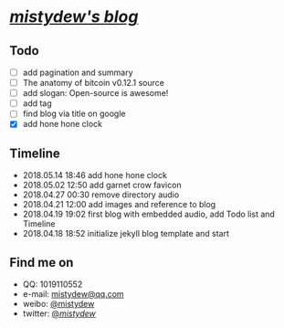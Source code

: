 # [_mistydew's blog_](https://mistydew.github.io)

## Todo
- [ ] add pagination and summary
- [ ] The anatomy of bitcoin v0.12.1 source
- [ ] add slogan: Open-source is awesome!
- [ ] add tag
- [ ] find blog via title on google
- [x] add hone hone clock

## Timeline
* 2018.05.14 18:46 add hone hone clock
* 2018.05.02 12:50 add garnet crow favicon
* 2018.04.27 00:30 remove directory audio
* 2018.04.21 12:00 add images and reference to blog
* 2018.04.19 19:02 first blog with embedded audio, add Todo list and Timeline
* 2018.04.18 18:52 initialize jekyll blog template and start

## Find me on

* QQ: 1019110552
* e-mail: mistydew@qq.com
* weibo: [@mistydew](https://weibo.com/mistydew)
* twitter: [@_mistydew_](https://twitter.com/_mistydew_)
